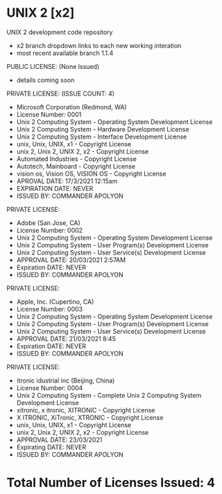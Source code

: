 # UNIX 2 [x2]
UNIX 2 development code repository
- x2 branch dropdown links to each new working interation
- most recent available branch 1.1.4

PUBLIC LICENSE: (None Issued)
- details coming soon

PRIVATE LICENSE: (ISSUE COUNT: 4)

- Microsoft Corporation (Redmond, WA)
- License Number: 0001
- Unix 2 Computing System           - Operating System Development License
- Unix 2 Computing System           - Hardware Development License
- Unix 2 Computing System           - Interface Development License
- unix, Unix, UNIX, x1              - Copyright License
- unix 2, Unix 2, UNIX 2, x2        - Copyright License
- Automated Industries              - Copyright License
- Autotech, Mainboard               - Copyright License
- vision os, Vision OS, VISION OS   - Copyright License
- APROVAL DATE:    17/3/2021 12:15am
- EXPIRATION DATE: NEVER
- ISSUED BY:       COMMANDER APOLYON

PRIVATE LICENSE: 
- Adobe (San Jose, CA)
- License Number: 0002
- Unix 2 Computing System           - Operating System Development License
- Unix 2 Computing System           - User Program(s) Development License
- Unix 2 Computing System           - User Service(s) Development License
- APPROVAL DATE:   20/03/2021 2:57AM
- Expiration DATE: NEVER
- ISSUED BY:       COMMANDER APOLYON

PRIVATE LICENSE:
- Apple, Inc. (Cupertino, CA)
- License Number: 0003
- Unix 2 Computing System           - Operating System Development License
- Unix 2 Computing System           - User Program(s) Development License
- Unix 2 Computing System           - User Service(s) Development License
- APPROVAL DATE:   21/03/2021 8:45
- Expiration DATE: NEVER
- ISSUED BY:       COMMANDER APOLYON

PRIVATE LICENSE:
- itronic idustrial inc (Beijing, China)
- License Number: 0004
- Unix 2 Computing System           - Complete Unix 2 Computing System Development License
- xitronic, x itronic, XITRONIC     - Copyright License
- X ITRONIC, XiTronic,  XTRONIC     - Copyright License
- unix, Unix, UNIX, x1              - Copyright License
- unix 2, Unix 2, UNIX 2, x2        - Copyright License 
- APPROVAL DATE:   23/03/2021
- Expirating DATE: NEVER
- ISSUED BY:       COMMANDER APOLYON

# Total Number of Licenses Issued: 4
